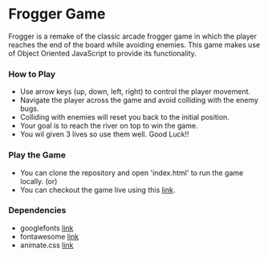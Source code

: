# Frogger Game
Frogger is a remake of the classic arcade frogger game in which the player reaches the end of the board while avoiding enemies. This game makes use of Object Oriented JavaScript to provide its functionality.

### How to Play
* Use arrow keys (up, down, left, right) to control the player movement.
* Navigate the player across the game and avoid colliding with the enemy bugs.
* Colliding with enemies will reset you back to the initial position.
* Your goal is to reach the river on top to win the game.
* You wil given 3 lives so use them well. Good Luck!!

### Play the Game
* You can clone the repository and open 'index.html' to run the game locally. (or)
* You can checkout the game live using this [link](https://fatehak.github.io/Frogger-Game/).

### Dependencies
* googlefonts [link](https://fonts.googleapis.com/css?family=Lato:300,400)
* fontawesome [link](https://fontawesome.com/?from=io)
* animate.css [link](https://daneden.github.io/animate.css/)
